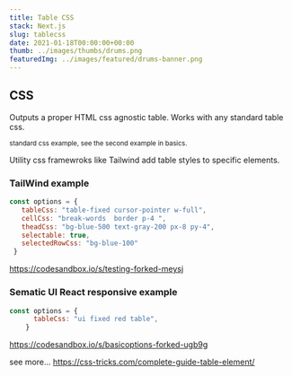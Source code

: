 ```yaml
---
title: Table CSS
stack: Next.js
slug: tablecss
date: 2021-01-18T00:00:00+00:00
thumb: ../images/thumbs/drums.png
featuredImg: ../images/featured/drums-banner.png
---
```


## CSS

Outputs a proper HTML css agnostic table.
Works with any standard table css.

<sub>standard css example, see the second example in basics.</sub>

Utility css framewroks like Tailwind add table styles to specific elements.

### TailWind example
 ```js
 const options = {
    tableCss: "table-fixed cursor-pointer w-full",
    cellCss: "break-words  border p-4 ",
    theadCss: "bg-blue-500 text-gray-200 px-8 py-4",
    selectable: true,
    selectedRowCss: "bg-blue-100"
  }

```

https://codesandbox.io/s/testing-forked-meysj

### Sematic UI React responsive example
```js
const options = {
      tableCss: "ui fixed red table",
    }
```
https://codesandbox.io/s/basicoptions-forked-ugb9g

see more... https://css-tricks.com/complete-guide-table-element/



